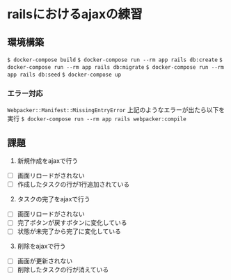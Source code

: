 # railsにおけるajaxの練習

## 環境構築
`$ docker-compose build`
`$ docker-compose run --rm app rails db:create`
`$ docker-compose run --rm app rails db:migrate`
`$ docker-compose run --rm app rails db:seed`
`$ docker-compose up`

### エラー対応
`Webpacker::Manifest::MissingEntryError`
上記のようなエラーが出たら以下を実行
`$ docker-compose run --rm app rails webpacker:compile`

## 課題
1. 新規作成をajaxで行う
- [ ] 画面リロードがされない
- [ ] 作成したタスクの行が1行追加されている

2. タスクの完了をajaxで行う
- [ ] 画面リロードがされない
- [ ] 完了ボタンが戻すボタンに変化している
- [ ] 状態が未完了から完了に変化している

3. 削除をajaxで行う
- [ ] 画面が更新されない
- [ ] 削除したタスクの行が消えている

